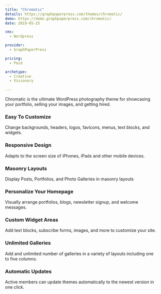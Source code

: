 ```yaml
---
title: "Chromatic"
details: https://graphpaperpress.com/themes/chromatic/
demo: https://demo.graphpaperpress.com/chromatic/
date: 2019-05-25

cms: 
  - Wordpress

provider: 
  - GraphPaperPress

pricing:
  - Paid

archetype:
  - Creative
  - Visionary
  
---
```


Chromatic is the ultimate WordPress photography theme for showcasing your portfolio, selling your images, and getting hired.

### Easy To Customize

Change backgrounds, headers, logos, favicons, menus, text blocks, and widgets.

### Responsive Design

Adapts to the screen size of iPhones, iPads and other mobile devices.

### Masonry Layouts

Display Posts, Portfolios, and Photo Galleries in masonry layouts

### Personalize Your Homepage

Visually arrange portfolios, blogs, newsletter signup, and welcome messages.

### Custom Widget Areas

Add text blocks, subscribe forms, images, and more to customize your site.

### Unlimited Galleries

Add and unlimited number of galleries in a variety of layouts including one to five columns.

### Automatic Updates

Active members can update themes automatically to the newest version in one click.

